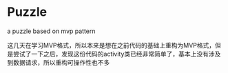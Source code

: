 # Puzzle
a puzzle based on mvp pattern

这几天在学习MVP格式，所以本来是想在之前代码的基础上重构为MVP格式，但是尝试了一下之后，发现这份代码的activity类已经非常简单了，基本上没有涉及到数据请求，所以重构可操作性也不多
